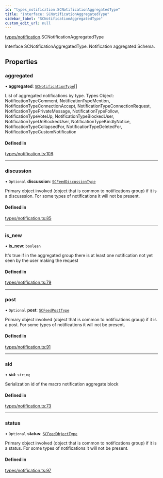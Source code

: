 ```yaml
---
id: "types_notification.SCNotificationAggregatedType"
title: "Interface: SCNotificationAggregatedType"
sidebar_label: "SCNotificationAggregatedType"
custom_edit_url: null
---
```


[types/notification](../modules/types_notification).SCNotificationAggregatedType

Interface SCNotificationAggregatedType.
Notification aggregated Schema.

## Properties

### aggregated

• **aggregated**: [`SCNotificationType`](types_notification.SCNotificationType)[]

List of aggregated notifications by type.
Types Object: NotificationTypeComment, NotificationTypeMention,
NotificationTypeConnectionAccept, NotificationTypeConnectionRequest,
NotificationTypePrivateMessage, NotificationTypeFollow, NotificationTypeVoteUp,
NotificationTypeBlockedUser, NotificationTypeUnBlockedUser,
NotificationTypeKindlyNotice, NotificationTypeCollapsedFor,
NotificationTypeDeletedFor, NotificationTypeCustomNotification

#### Defined in

[types/notification.ts:108](https://github.com/selfcommunity/community-ui/blob/487fa8c/packages/sc-core/src/types/notification.ts#L108)

___

### discussion

• `Optional` **discussion**: [`SCFeedDiscussionType`](types_feed.SCFeedDiscussionType)

Primary object involved (object that is common to notifications group)
if it is a discusssion. For some types of notifications it will not be present.

#### Defined in

[types/notification.ts:85](https://github.com/selfcommunity/community-ui/blob/487fa8c/packages/sc-core/src/types/notification.ts#L85)

___

### is\_new

• **is\_new**: `boolean`

It's true if in the aggregated group there is at least one
notification not yet seen by the user making the request

#### Defined in

[types/notification.ts:79](https://github.com/selfcommunity/community-ui/blob/487fa8c/packages/sc-core/src/types/notification.ts#L79)

___

### post

• `Optional` **post**: [`SCFeedPostType`](types_feed.SCFeedPostType)

Primary object involved (object that is common to notifications group)
if it is a post. For some types of notifications it will not be present.

#### Defined in

[types/notification.ts:91](https://github.com/selfcommunity/community-ui/blob/487fa8c/packages/sc-core/src/types/notification.ts#L91)

___

### sid

• **sid**: `string`

Serialization id of the macro notification aggregate block

#### Defined in

[types/notification.ts:73](https://github.com/selfcommunity/community-ui/blob/487fa8c/packages/sc-core/src/types/notification.ts#L73)

___

### status

• `Optional` **status**: [`SCFeedObjectType`](types_feed.SCFeedObjectType)

Primary object involved (object that is common to notifications group)
if it is a status. For some types of notifications it will not be present.

#### Defined in

[types/notification.ts:97](https://github.com/selfcommunity/community-ui/blob/487fa8c/packages/sc-core/src/types/notification.ts#L97)
